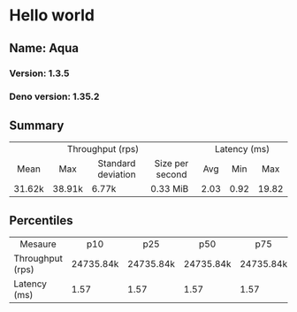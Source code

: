 # Hello world
## Name: Aqua 

### Version: 1.3.5
### Deno version: 1.35.2

## Summary
<table>
<tr>
    <td align="center" colspan="4">Throughput (rps)</td>
    <td align="center" colspan="3">Latency (ms)</td>
</tr>
<tr>
    <td align="center">Mean</td>
    <td align="center">Max</td>
    <td align="center">Standard deviation</td>
    <td align="center">Size per second</td>
    <td align="center">Avg</td>
    <td align="center">Min</td>
    <td align="center">Max</td>
</tr>
<tr>
    <td>31.62k</td>
    <td>38.91k</td>
    <td>6.77k</td>
    <td>0.33 MiB</td>
    <td>2.03</td>
    <td>0.92</td>
    <td>19.82</td>
</tr>
</table>

## Percentiles

<table>
<tr>
  <td align="center">Mesaure</td>
  <td align="center">p10</td>
  <td align="center">p25</td>
  <td align="center">p50</td>
  <td align="center">p75</td>
  <td align="center">p90</td>
  <td align="center">p95</td>
  <td align="center">p99</td>
</tr>
<tr>
  <td>Throughput (rps)</td>
  <td>24735.84k</td>
  <td>24735.84k</td>
  <td>24735.84k</td>
  <td>24735.84k</td>
  <td>37366.13k</td>
  <td>38105.45k</td>
  <td>38910.61k</td>
</tr>
<tr>
  <td>Latency (ms)</td>
  <td>1.57</td>
  <td>1.57</td>
  <td>1.57</td>
  <td>1.57</td>
  <td>2.42</td>
  <td>2.70</td>
  <td>4.69</td>
</tr>
</table>
